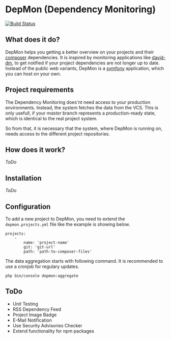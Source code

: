 # DepMon (Dependency Monitoring)

[![Build Status](https://travis-ci.org/xima-media/depmon.svg?branch=master)](https://travis-ci.org/xima-media/depmon)

## What does it do?

DepMon helps you getting a better overview on your projects and their [composer](http://composer.org/) dependencies. It is inspired by monitoring applications like [david-dm](https://david-dm.org/), to get notified if your project dependencies are not longer up to date. Instead of the public web variants, DepMon is a [symfony](http://symfony.com/) application, which you can host on your own.

## Project requirements

The Dependency Monitoring does'nt need access to your production environments. Instead, the system fetches the data from the VCS. This is only usefull, if your _master_ branch represents a production-ready state, which is identical to the real project system. 

So from that, it is necessary that the system, where DepMon is running on, needs access to the different project repositories. 

## How does it work?

_ToDo_

## Installation

_ToDo_

## Configuration

To add a new project to DepMon, you need to extend the ``depmon.projects.yml`` file like the example is showing below.

```
projects:
    -
        name: 'project-name'
        git: 'git-url'
        path: 'path-to-composer-files'
```

The data aggregation starts with following command. It is recommended to use a cronjob for regulary updates. 

```
php bin/console depmon:aggregate
```

## ToDo 

- Unit Testing
- RSS Dependency Feed
- Project Image Badge
- E-Mail Notification
- Use Security Advisories Checker
- Extend functionality for npm packages